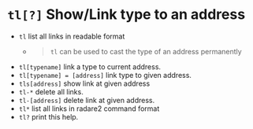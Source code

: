 <!-- TITLE: tl -->

#  `tl[?]` Show/Link type to an address

- `tl` list all links in readable format
	- > `tl` can be used to cast the type of an address permanently
- `tl[typename]` link a type to current address.
- `tl[typename] = [address]` link type to given address.
- `tls[address]` show link at given address
- `tl-*` delete all links.
- `tl-[address]` delete link at given address.
- `tl*` list all links in radare2 command format
- `tl?` print this help.

<p hidden>tl tls tl- tl*</p>